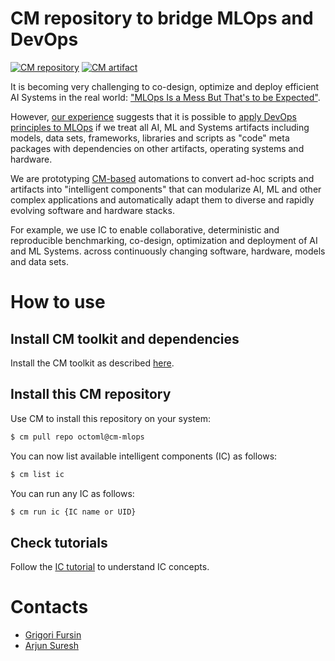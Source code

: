 # CM repository to bridge MLOps and DevOps

[![CM repository](https://img.shields.io/badge/Collective%20Mind-compatible-blue)](https://github.com/mlcommons/ck/tree/master/cm)
[![CM artifact](https://img.shields.io/badge/Artifact-automated%20and%20reusable-blue)](https://github.com/mlcommons/ck/tree/master/cm)


It is becoming very challenging to co-design, optimize and deploy efficient AI Systems in the real world:
["MLOps Is a Mess But That's to be Expected"](https://www.mihaileric.com/posts/mlops-is-a-mess).

However, [our experience](https://doi.org/10.5281/zenodo.6475385) 
suggests that it is possible to [apply DevOps principles to MLOps](https://www.datanami.com/2022/03/30/birds-arent-real-and-neither-is-mlops/)
if we treat all AI, ML and Systems artifacts including models, data sets, frameworks, libraries and scripts as "code" meta packages 
with dependencies on other artifacts, operating systems and hardware.

We are prototyping [CM-based](https://github.com/mlcommons/ck/tree/master/cm) 
automations to convert ad-hoc scripts and artifacts into "intelligent components"
that can modularize AI, ML and other complex applications and automatically
adapt them to diverse and rapidly evolving software and hardware stacks.

For example, we use IC to enable collaborative, deterministic and reproducible benchmarking, co-design, optimization and deployment 
of AI and ML Systems. across continuously changing software, hardware, models and data sets.



# How to use

## Install CM toolkit and dependencies

Install the CM toolkit as described [here](https://github.com/mlcommons/ck/blob/master/cm/docs/installation.md).

## Install this CM repository

Use CM to install this repository on your system:

```bash
$ cm pull repo octoml@cm-mlops
```

You can now list available intelligent components (IC) as follows:
```bash
$ cm list ic
```

You can run any IC as follows:
```bash
$ cm run ic {IC name or UID}
```


## Check tutorials

Follow the [IC tutorial](https://cknowledge.org/docs/cm/tutorial-ic.html) to understand IC concepts.



# Contacts

* [Grigori Fursin](https://cKnowledge.io/@gfursin)
* [Arjun Suresh](https://www.linkedin.com/in/arjunsuresh)


